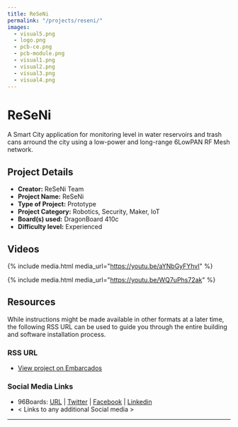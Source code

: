 ```yaml
---
title: ReSeNi
permalink: "/projects/reseni/"
images:
  - visual5.png
  - logo.png
  - pcb-ce.png
  - pcb-module.png
  - visual1.png
  - visual2.png
  - visual3.png
  - visual4.png
---
```



# ReSeNi

A Smart City application for monitoring level in water reservoirs and trash cans arround the city using a low-power and long-range 6LowPAN RF Mesh network.

## Project Details

- **Creator:** ReSeNi Team
- **Project Name:** ReSeNi
- **Type of Project:** Prototype
- **Project Category:** Robotics, Security, Maker, IoT
- **Board(s) used:** DragonBoard 410c
- **Difficulty level:** Experienced

## Videos

{% include media.html media_url="https://youtu.be/aYNbGyFYhvI" %}

{% include media.html media_url="https://youtu.be/WQ7uPhs72ak" %}

## Resources

While instructions might be made available in other formats at a later time, the following RSS URL can be used to guide you through the entire building and software installation process.

### RSS URL

- [View project on Embarcados](https://contest.embarcados.com.br/projetos/rede-de-sensores-sem-fio-robusta-e-autonoma-para-monitoramento-de-nivel-em-aplicacoes-de-cidades-inteligentes/)

### Social Media Links

- 96Boards: [URL](/) | [Twitter](https://twitter.com/96boards) | [Facebook](https://www.facebook.com/96Boards) | [Linkedin](https://www.linkedin.com/company/{{site.linkedin_username}}/)
- < Links to any additional Social media >

***
